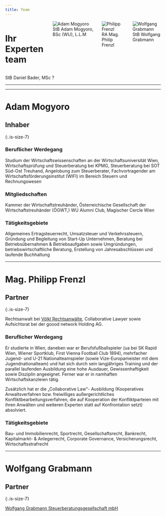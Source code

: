 ```yaml
---
title: Team
---
```



<div class="columns is-multiline is-mobile is-vcentered">
  <div class="column is-half-mobile">
    <h1>Ihr Expertenteam</h1>
  </div>
  <div class="column is-half-mobile person">
    <img src="/images/team/adam-mogyoro.jpg" alt="Adam Mogyoro">
    <div class="hover">StB Adam Mogyoro, BSc (WU), L.L.M</div>
  </div>
  <div class="column is-half-mobile person">
    <img src="/images/team/philipp-frenzl.jpg" alt="Philipp Frenzl">
    <div class="hover">RA Mag. Philip Frenzl </div>
  </div>
  <div class="column is-half-mobile person">
    <img src="/images/team/wolfgang-grabmann.jpg" alt="Wolfgang Grabmann">
    <div class="hover">StB Wolfgang Grabmann</div>
  </div>
</div>

StB Daniel Bader, MSc  ?

----
----

# Adam Mogyoro

## Inhaber
{:.is-size-7}

### Beruflicher Werdegang

Studium der Wirtschaftswissenschaften an der Wirtschaftsuniversität Wien, Wirtschaftsprüfung und Steuerberatung bei KPMG, Steuerberatung bei SOT Süd-Ost Treuhand, Angelobung zum Steuerberater, Fachvortragender am Wirtschaftsförderungsinstitut (WIFI) im Bereich Steuern und Rechnungswesen


### Mitgliedschaften

Kammer der Wirtschaftstreuhänder, Österreichische Gesellschaft der Wirtschaftstreuhänder (ÖGWT,) WU Alumni Club, Magischer Cercle Wien

### Tätigkeitsgebiete

Allgemeines Ertragsteuerrecht, Umsatzsteuer und Verkehrssteuern, Gründung und Begleitung von Start-Up Unternehmen, Beratung bei Betriebsübernahmen & Betriebsaufgaben sowie Umgründungen, betriebswirtschaftliche Beratung, Erstellung von Jahresabschlüssen und laufende Buchhaltung

---

# Mag. Philipp Frenzl

## Partner
{:.is-size-7}

Rechtsanwalt bei [Völkl Rechtsanwälte](http://www.ra-voelkl.at/c/5/pf/Mag_Philipp_Frenzl), Collaborative Lawyer sowie Aufsichtsrat bei der goood network Holding AG. 

### Beruflicher Werdegang

Er studierte in Wien, daneben war er Berufsfußballspieler (ua bei SK Rapid Wien, Wiener Sportklub, First Vienna Football Club 1894), mehrfacher Jugend- und U-21 Nationalteamspieler (sowie Vize-Europameister mit dem Jugendnationalteam) und hat sich durch sein langjähriges Training und der parallel laufenden Ausbildung eine hohe Ausdauer, Gewissenhaftigkeit sowie Disziplin angeeignet. Ferner war er in namhaften Wirtschaftskanzleien tätig. 

Zusätzlich hat er die „Collaborative Law“- Ausbildung (Kooperatives Anwaltsverfahren bzw. freiwilliges außergerichtliches Konfliktbearbeitungsverfahren, die auf Kooperation der Konfliktparteien mit ihren Anwälten und weiteren Experten statt auf Konfrontation setzt) absolviert. 

### Tätigkeitsgebiete

Bau- und Immobilienrecht, Sportrecht, Gesellschaftsrecht, Bankrecht, Kapitalmarkt- & Anlegerrecht, Corporate Governance, Versicherungsrecht, Wirtschaftsstrafrecht


---

# Wolfgang Grabmann

## Partner
{:.is-size-7}

[Wolfgang Grabmann Steuerberatungsgesellschaft mbH](https://www.grabmann.at/)